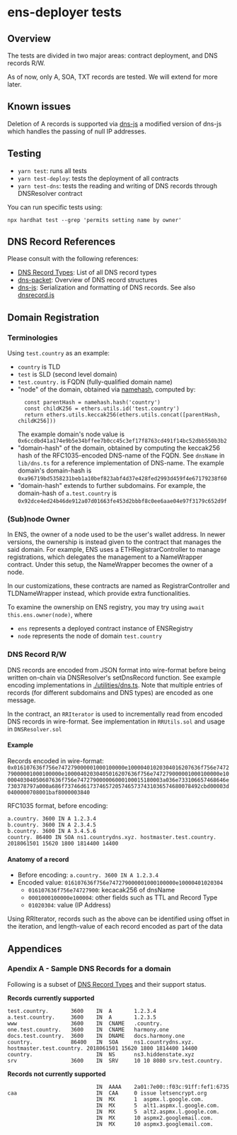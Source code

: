 # ens-deployer tests

## Overview

The tests are divided in two major areas: contract deployment, and DNS records R/W.

As of now, only A, SOA, TXT records are tested. We will extend for more later.

## Known issues

Deletion of A records is supported via [dns-js](https://github.com/polymorpher/node-dns-js) a modified version of dns-js which handles the passing of null IP addresses.

## Testing

* `yarn test`: runs all tests 
* `yarn test-deploy`: tests the deployment of all contracts
* `yarn test-dns`: tests the reading and writing of DNS records through DNSResolver contract

You can run specific tests using:

`npx hardhat test --grep 'permits setting name by owner'`

## DNS Record References

Please consult with the following references:

* [DNS Record Types](https://en.wikipedia.org/wiki/List_of_DNS_record_types): List of all DNS record types
* [dns-packet](https://www.npmjs.com/package/dns-packet): Overview of DNS record structures
* [dns-js](https://github.com/polymorpher/node-dns-js): Serialization and formatting of DNS records. See also [dnsrecord.js](https://github.com/polymorpher/node-dns-js/blob/master/lib/dnsrecord.js) 

## Domain Registration

### Terminologies

Using `test.country` as an example:

* `country` is TLD
* `test` is SLD (second level domain)
* `test.country.` is FQDN (fully-qualified domain name)
* "node" of the domain, obtained via [namehash](https://docs.ens.domains/contract-api-reference/name-processing), computed by:
  ```
    const parentHash = namehash.hash('country')
    const childK256 = ethers.utils.id('test.country')
    return ethers.utils.keccak256(ethers.utils.concat([parentHash, childK256]))
  ```
  The example domain's node value is `0x6ccdbd41a174e9b5e34bffee7b0cc45c3ef17f8763cd491f14bc52dbb550b3b2`
* "domain-hash" of the domain, obtained by computing the keccak256 hash of the RFC1035-encoded DNS-name of the FQDN. See `dnsName` in `lib/dns.ts` for a reference implementation of DNS-name. The example domain's domain-hash is `0xa96719bd5358231beb1a10bef823abf4d37e428fed2993d459f4e67179238f60`
* "domain-hash" extends to further subdomains. For example, the domain-hash of `a.test.country` is `0x92dce4ed24b46de912a07d01663fe453d2bbbf8c0ee6aae04e97f3179c652d9f`

### (Sub)node Owner

In ENS, the owner of a node used to be the user's wallet address. In newer versions, the ownership is instead given to the contract that manages the said domain. For example, ENS uses a ETHRegistrarController to manage registrations, which delegates the management to a NameWrapper contract. Under this setup, the NameWrapper becomes the owner of a node. 

In our customizations, these contracts are named as RegistrarController and TLDNameWrapper instead, which provide extra functionalities. 

To examine the ownership on ENS registry, you may try using `await this.ens.owner(node)`, where

* `ens` represents a deployed contract instance of ENSRegistry
* `node` represents the node of domain `test.country`

### DNS Record R/W

DNS records are encoded from JSON format into wire-format before being written on-chain via DNSResolver's setDnsRecord function. See example encoding implementations in [./utilities/dns.ts](./utilities/dns.ts). Note that multiple entries of records (for different subdomains and DNS types) are encoded as one message. 

In the contract, an `RRIterator` is used to incrementally read from encoded DNS records in wire-format. See implementation in `RRUtils.sol` and usage in `DNSResolver.sol`

#### Example

Records encoded in wire-format: `0x016107636f756e747279000001000100000e10000401020304016207636f756e747279000001000100000e10000402030405016207636f756e747279000001000100000e1000040304050607636f756e747279000006000100015180003a036e733106657468646e730378797a000a686f73746d6173746572057465737431036574680078492cbd00003d0400000708001baf8000003840`

RFC1035 format, before encoding:

```
a.country. 3600 IN A 1.2.3.4
b.country. 3600 IN A 2.3.4.5
b.country. 3600 IN A 3.4.5.6
country. 86400 IN SOA ns1.countrydns.xyz. hostmaster.test.country. 2018061501 15620 1800 1814400 14400
```

#### Anatomy of a record

* Before encoding: `a.country. 3600 IN A 1.2.3.4`
* Encoded value: `016107636f756e747279000001000100000e10000401020304`
  * `016107636f756e74727900`: kecacak256 of dnsName
  * `0001000100000e100004`: other fields such as TTL and Record Type
  * `01020304`: value (IP Address)

Using RRIterator, records such as the above can be identified using offset in the iteration, and length-value of each record encoded as part of the data


## Appendices

### Apendix A - Sample DNS Records for a domain

Following is a subset of [DNS Record Types](https://en.wikipedia.org/wiki/List_of_DNS_record_types) and their support status.

**Records currently supported**
```
test.country.       3600    IN  A       1.2.3.4
a.test.country.     3600    IN  A       1.2.3.5
www                 3600    IN  CNAME   .country.
one.test.country.   3600    IN  CNAME   harmony.one
docs.test.country.  3600    IN  DNAME   docs.harmony.one
country.            86400   IN  SOA     ns1.countrydns.xyz. hostmaster.test.country. 2018061501 15620 1800 1814400 14400
country.                    IN  NS      ns3.hiddenstate.xyz
srv		            3600    IN	SRV     10 10 8080 srv.test.country.

```

**Records not currently supported**
```
		                    IN  AAAA    2a01:7e00::f03c:91ff:fef1:6735
caa                         IN  CAA     0 issue letsencrypt.org
                            IN  MX      1  aspmx.l.google.com.
                            IN  MX      5  alt1.aspmx.l.google.com.
                            IN  MX      5  alt2.aspmx.l.google.com.
                            IN  MX      10 aspmx2.googlemail.com.
                            IN  MX      10 aspmx3.googlemail.com.
```

